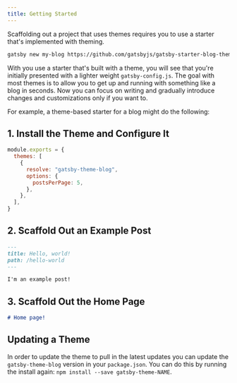 ```yaml
---
title: Getting Started
---
```


Scaffolding out a project that uses themes requires you to use a starter that's implemented with theming.

```sh
gatsby new my-blog https://github.com/gatsbyjs/gatsby-starter-blog-theme
```

With you use a starter that's built with a theme, you will see that you're initially presented with a lighter weight `gatsby-config.js`. The goal with most themes is to allow you to get up and running with something like a blog in seconds. Now you can focus on writing and gradually introduce changes and customizations only if you want to.

For example, a theme-based starter for a blog might do the following:

## 1. Install the Theme and Configure It

```js:title=gatsby-config.js
module.exports = {
  themes: [
    {
      resolve: "gatsby-theme-blog",
      options: {
        postsPerPage: 5,
      },
    },
  ],
}
```

## 2. Scaffold Out an Example Post

```md:title=src/posts/hello-world.md
---
title: Hello, world!
path: /hello-world
---

I'm an example post!
```

## 3. Scaffold Out the Home Page

```md:title=src/pages/index.md
# Home page!
```

## Updating a Theme

In order to update the theme to pull in the latest updates you can update the `gatsby-theme-blog` version in your `package.json`.
You can do this by running the install again: `npm install --save gatsby-theme-NAME`.
